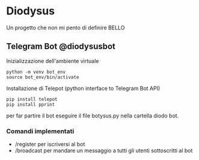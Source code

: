 # Diodysus
Un progetto che non mi pento di definire BELLO
## Telegram Bot @diodysusbot
Inizializzazione dell'ambiente virtuale
```
python -m venv bot_env
source bot_env/bin/activate
```
Installazione di Telepot (python interface to Telegram Bot API)
```
pip install telepot
pip install pprint
```
per far partire il bot eseguire il file botysus.py nella cartella diodo bot.
### Comandi implementati
- /register per iscriversi al bot 
- /broadcast per mandare un messaggio a tutti gli utenti sottoscritti al bot

